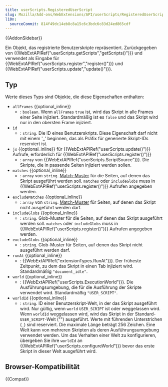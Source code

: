 ```yaml
---
title: userScripts.RegisteredUserScript
slug: Mozilla/Add-ons/WebExtensions/API/userScripts/RegisteredUserScript
l10n:
  sourceCommit: 814f49dc14eb8c8a15c6c3bdc6c83d24ed865cdf
---
```


{{AddonSidebar}}

Ein Objekt, das registrierte Benutzerskripte repräsentiert. Zurückgegeben von {{WebExtAPIRef("userScripts.getScripts","getScripts()")}} und verwendet als Eingabe für {{WebExtAPIRef("userScripts.register","register()")}} und {{WebExtAPIRef("userScripts.update","update()")}}.

## Typ

Werte dieses Typs sind Objekte, die diese Eigenschaften enthalten:

- `allFrames` {{optional_inline}}
  - : `boolean`. Wenn `allFrames` `true` ist, wird das Skript in alle Frames einer Seite injiziert. Standardmäßig ist es `false` und das Skript wird nur in den obersten Frame injiziert.
- `id`
  - : `string`. Die ID eines Benutzerskripts. Diese Eigenschaft darf nicht mit einem '\_' beginnen, das als Präfix für generierte Skript-IDs reserviert ist.
- `js` {{optional_inline}} für {{WebExtAPIRef("userScripts.update()")}} Aufrufe, erforderlich für {{WebExtAPIRef("userScripts.register()")}}
  - : `array` von {{WebExtAPIRef("userScripts.ScriptSource")}}. Die Skripte, die in passende Seiten injiziert werden sollen.
- `matches` {{optional_inline}}
  - : `array` von `string`. [Match-Muster](/de/docs/Mozilla/Add-ons/WebExtensions/Match_patterns) für die Seiten, auf denen das Skript ausgeführt werden soll. `matches` oder `includeGlobs` muss in {{WebExtAPIRef("userScripts.register()")}} Aufrufen angegeben werden.
- `excludeMatches` {{optional_inline}}
  - : `array` von `string`. [Match-Muster](/de/docs/Mozilla/Add-ons/WebExtensions/Match_patterns) für Seiten, auf denen das Skript nicht ausgeführt werden darf.
- `includeGlobs` {{optional_inline}}
  - : `string`. Glob-Muster für die Seiten, auf denen das Skript ausgeführt werden soll. `matches` oder `includeGlobs` muss in {{WebExtAPIRef("userScripts.register()")}} Aufrufen angegeben werden.
- `excludeGlobs` {{optional_inline}}
  - : `string`. Glob-Muster für Seiten, auf denen das Skript nicht ausgeführt werden darf.
- `runAt` {{optional_inline}}
  - : {{WebExtAPIRef("extensionTypes.RunAt")}}. Der früheste Zeitpunkt, zu dem das Skript in einen Tab injiziert wird. Standardmäßig `"document_idle"`.
- `world` {{optional_inline}}
  - : {{WebExtAPIRef("userScripts.ExecutionWorld")}}. Die Ausführungsumgebung, die für die Ausführung der Skripte verwendet wird. Standardmäßig `"USER_SCRIPT"`.
- `worldId` {{optional_inline}}
  - : `string`. ID einer Benutzerskript-Welt, in der das Skript ausgeführt wird. Nur gültig, wenn `world` `USER_SCRIPT` ist oder weggelassen wird. Wenn `worldId` weggelassen wird, wird das Skript in der Standard-`USER_SCRIPT`-Welt ("") ausgeführt. Werte mit führenden Unterstrichen (`_`) sind reserviert. Die maximale Länge beträgt 256 Zeichen. Eine Welt kann von mehreren Skripten als deren Ausführungsumgebung verwendet werden. Um das Verhalten einer Welt zu konfigurieren, übergeben Sie ihre `worldId` an {{WebExtAPIRef("userScripts.configureWorld")}} bevor das erste Skript in dieser Welt ausgeführt wird.

## Browser-Kompatibilität

{{Compat}}
